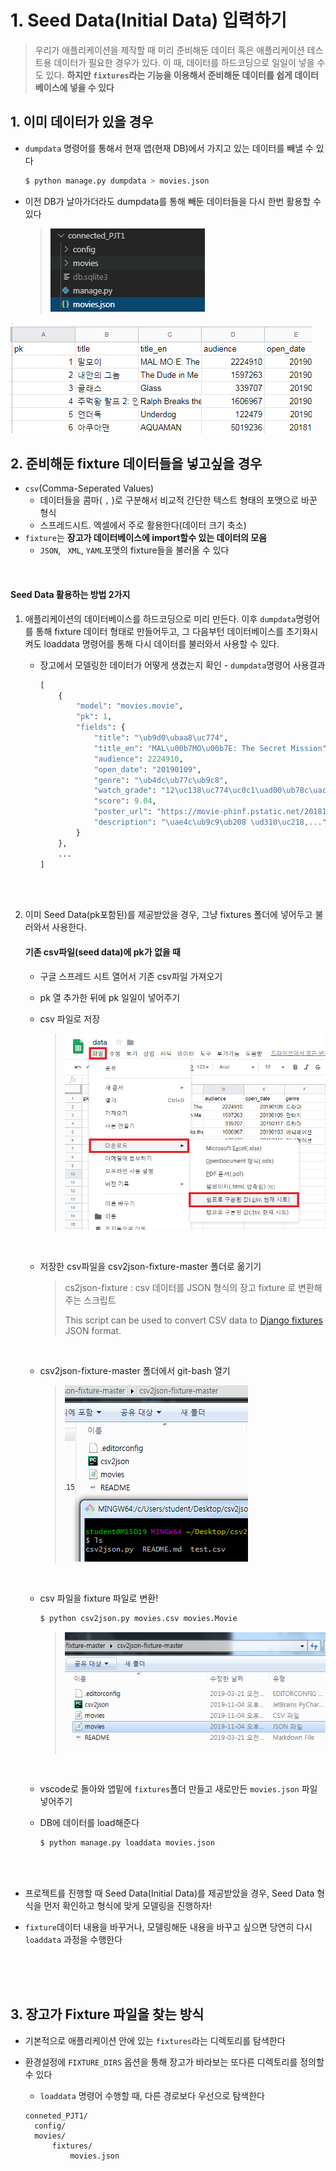 # 1. Seed Data(Initial Data) 입력하기

> 우리가 애플리케이션을 제작할 때 미리 준비해둔 데이터 혹은 애플리케이션 테스트용 데이터가 필요한 경우가 있다. 이 때, 데이터를 하드코딩으로 일일이 넣을 수도 있다. **하지만 `fixtures`라는 기능을 이용해서 준비해둔 데이터를 쉽게 데이터베이스에 넣을 수 있다**



## 1. 이미 데이터가 있을 경우

- `dumpdata` 명령어를 통해서 현재 앱(현재 DB)에서 가지고 있는 데이터를 빼낼 수 있다

  ```bash
  $ python manage.py dumpdata > movies.json
  ```

- 이전 DB가 날아가더라도 dumpdata를 통해 빼둔 데이터들을 다시 한번 활용할 수 있다

  > ![1572846484871](images/1572846484871.png)

![1572842573019](images/1572842573019.png)



## 2. 준비해둔 fixture 데이터들을 넣고싶을 경우

- `csv`(Comma-Seperated Values)
  - 데이터들을 콤마( `,` )로 구분해서 비교적 간단한 텍스트 형태의 포맷으로 바꾼 형식
  - 스프레드시트. 엑셀에서 주로 활용한다(데이터 크기 축소)
- `fixture`는 **장고가 데이터베이스에 import할수 있는 데이터의 모음**
  - `JSON`, ` XML`, ` YAML `포맷의 fixture들을 불러올 수 있다

<br>

#### Seed Data 활용하는 방법 2가지

1. 애플리케이션의 데이터베이스를 하드코딩으로 미리 만든다. 이후 `dumpdata`명령어를 통해 fixture 데이터 형태로 만들어두고, 그 다음부턴 데이터베이스를 초기화시켜도 loaddata 명령어를 통해 다시 데이터를 불러와서 사용할 수 있다.

   - 장고에서 모델링한 데이터가 어떻게 생겼는지 확인 - `dumpdata`명령어 사용결과

     ```python
     [
         {
             "model": "movies.movie", 
             "pk": 1, 
             "fields": {
                 "title": "\ub9d0\ubaa8\uc774", 
                 "title_en": "MAL\u00b7MO\u00b7E: The Secret Mission", 
                 "audience": 2224910, 
                 "open_date": "20190109", 
                 "genre": "\ub4dc\ub77c\ub9c8", 
                 "watch_grade": "12\uc138\uc774\uc0c1\uad00\ub78c\uac00", 
                 "score": 9.04, 
                 "poster_url": "https://movie-phinf.pstatic.net/20181227_80/1545901137289EGbWK_JPEG/movie_image.jpg", 
                 "description": "\uae4c\ub9c9\ub208 \ud310\uc218,..."
             }
         },
         ...
     ]
     ```

     <br>

     <br>

2. 이미 Seed Data(pk포함된)를 제공받았을 경우, 그냥 fixtures 폴더에 넣어두고 불러와서 사용한다.

   #### 기존 csv파일(seed data)에 pk가 없을 때

   - 구글 스프레드 시트 열어서 기존 csv파일 가져오기
   - pk 열 추가한 뒤에 pk 일일이 넣어주기

   - csv 파일로 저장

     > ![1572847145145](images/1572847145145.png)

     <br>

   - 저장한 csv파일을 csv2json-fixture-master 폴더로 옮기기

     >cs2json-fixture : csv 데이터를 JSON 형식의 장고 fixture 로 변환해주는 스크립트
     >
     >This script can be used to convert CSV data to [Django fixtures](https://docs.djangoproject.com/en/stable/howto/initial-data/) JSON format. 

     <br>

   - csv2json-fixture-master 폴더에서 git-bash 열기

     > ![1572847509882](images/1572847509882.png)

     <br>

   - csv 파일을 fixture 파일로 변환!

     ```bash
     $ python csv2json.py movies.csv movies.Movie
     ```

     > ![1572847675953](images/1572847675953.png)

     <br>

   - vscode로 돌아와 앱밑에 `fixtures`폴더 만들고 새로만든 `movies.json` 파일 넣어주기

   - DB에 데이터를 load해준다

     ```bash
     $ python manage.py loaddata movies.json
     ```

     

<br>

<br>

- 프로젝트를 진행할 때 Seed Data(Initial Data)를 제공받았을 경우, Seed Data 형식을 먼저 확인하고 형식에 맞게 모델링을 진행하자!

- `fixture`데이터 내용을 바꾸거나, 모델링해둔 내용을 바꾸고 싶으면 당연히 다시 `loaddata` 과정을 수행한다



<br>

<br>

<br>

## 3. 장고가 Fixture 파일을 찾는 방식

- 기본적으로 애플리케이션 안에 있는 `fixtures`라는 디렉토리를 탐색한다

- 환경설정에 `FIXTURE_DIRS` 옵션을 통해 장고가 바라보는 또다른 디렉토리를 정의할 수 있다

  - `loaddata` 명령어 수행할 때, 다른 경로보다 우선으로 탐색한다

  ```
  conneted_PJT1/
  	config/
  	movies/
  		fixtures/
  			movies.json
  ```

  